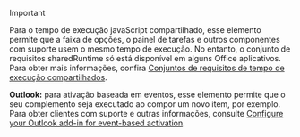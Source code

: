 > [!IMPORTANT]
> Para o tempo de execução javaScript compartilhado, esse elemento permite que a faixa de opções, o painel de tarefas e outros componentes com suporte usem o mesmo tempo de execução. No entanto, o conjunto de requisitos sharedRuntime só está disponível em alguns Office aplicativos. Para obter mais informações, confira [Conjuntos de requisitos de tempo de execução compartilhados](../reference/requirement-sets/shared-runtime-requirement-sets.md).
>
> **Outlook:** para ativação baseada em eventos, esse elemento permite que o seu complemento seja executado ao compor um novo item, por exemplo. Para obter clientes com suporte e outras informações, consulte [Configure your Outlook add-in for event-based activation](../outlook/autolaunch.md).
